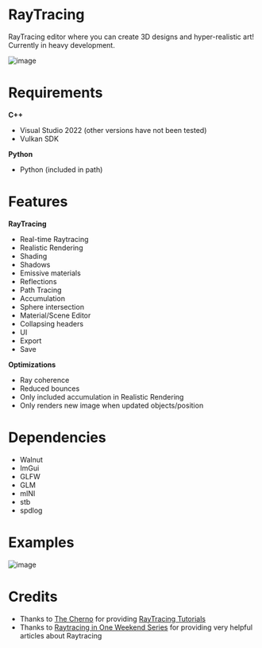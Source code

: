 # RayTracing

RayTracing editor where you can create 3D designs and hyper-realistic art! Currently in heavy development.

![image](https://github.com/Programmer-RZ/RayTracing/assets/123858154/7793102c-4f5d-411e-aa0e-4fe740a48ec3)


# Requirements
**C++**
- Visual Studio 2022 (other versions have not been tested)
- Vulkan SDK

**Python**
- Python (included in path)

# Features
**RayTracing**
- Real-time Raytracing
- Realistic Rendering
- Shading
- Shadows
- Emissive materials
- Reflections
- Path Tracing
- Accumulation
- Sphere intersection
- Material/Scene Editor
- Collapsing headers
- UI
- Export
- Save

**Optimizations**
- Ray coherence
- Reduced bounces
- Only included accumulation in Realistic Rendering
- Only renders new image when updated objects/position

# Dependencies
- Walnut
- ImGui
- GLFW
- GLM
- mINI
- stb
- spdlog

# Examples
![image](https://github.com/Programmer-RZ/RayTracing/assets/123858154/009b7939-3126-4ffc-8f66-65c42245a9a1)

# Credits
- Thanks to [The Cherno](https://www.youtube.com/@TheCherno) for providing [RayTracing Tutorials](https://www.youtube.com/watch?v=gfW1Fhd9u9Q&list=PLlrATfBNZ98edc5GshdBtREv5asFW3yXl)
- Thanks to [Raytracing in One Weekend Series](https://raytracing.github.io/) for providing very helpful articles about Raytracing
